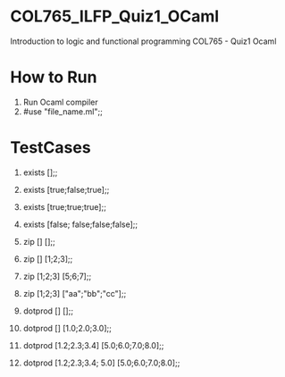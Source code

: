 # COL765_ILFP_Quiz1_OCaml
Introduction to logic and functional programming COL765 - Quiz1 Ocaml

# How to Run
1. Run Ocaml compiler
2. #use "file_name.ml";;

# TestCases
1. exists [];;
2. exists [true;false;true];;
3. exists [true;true;true];;
4. exists [false; false;false;false];;

1. zip [] [];;
2. zip [] [1;2;3];;
3. zip [1;2;3] [5;6;7];;
4. zip [1;2;3] ["aa";"bb";"cc"];;

1. dotprod [] [];;
2. dotprod [] [1.0;2.0;3.0];;
3. dotprod [1.2;2.3;3.4] [5.0;6.0;7.0;8.0];;
4. dotprod [1.2;2.3;3.4; 5.0] [5.0;6.0;7.0;8.0];;


